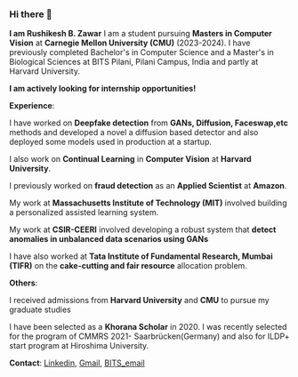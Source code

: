 ### Hi there 👋
 **I am Rushikesh B. Zawar**
 I am a student pursuing **Masters in Computer Vision** at **Carnegie Mellon University (CMU)** (2023-2024). I have previously completed Bachelor's in Computer Science and a Master's in Biological Sciences at BITS Pilani, Pilani Campus, India and partly at Harvard University.
 
**I am actively looking for internship opportunities!** 
 

**Experience**:


I have worked on **Deepfake detection** from **GANs, Diffusion, Faceswap,etc** methods and developed a novel a diffusion based detector and also deployed some models used in production at a startup.

I also work on **Continual Learning** in **Computer Vision** at **Harvard University**. 

I previously worked on **fraud detection** as an **Applied Scientist** at **Amazon**. 

My work at **Massachusetts Institute of Technology (MIT)** involved building a personalized assisted learning system.

My work at **CSIR-CEERI** involved developing a robust system that **detect anomalies in unbalanced data scenarios using GANs**

I have also worked at **Tata Institute of Fundamental Research, Mumbai (TIFR)** on the **cake-cutting and fair resource** allocation problem.


**Others**:

I received admissions from **Harvard University** and **CMU** to pursue my graduate studies

I have been selected as a **Khorana Scholar** in 2020. I was recently selected for the program of CMMRS 2021- Saarbrücken(Germany) and also for ILDP+ start program at Hiroshima University.

**Contact**:
[Linkedin](https://www.linkedin.com/in/rushikesh-zawar-a67063153/), [Gmail](rushikeshzawar10@gmail.com), [BITS_email](f20170977@pilani.bits-pilani.ac.in)
 
 

<!--
**RBZ-99/RBZ-99** is a ✨ _special_ ✨ repository because its `README.md` (this file) appears on your GitHub profile.

Here are some ideas to get you started:

- 🔭 I’m currently working on ...
- 🌱 I’m currently learning ...
- 👯 I’m looking to collaborate on ...
- 🤔 I’m looking for help with ...
- 💬 Ask me about ...
- 📫 How to reach me: ...
- 😄 Pronouns: ...
- ⚡ Fun fact: ...
-->

